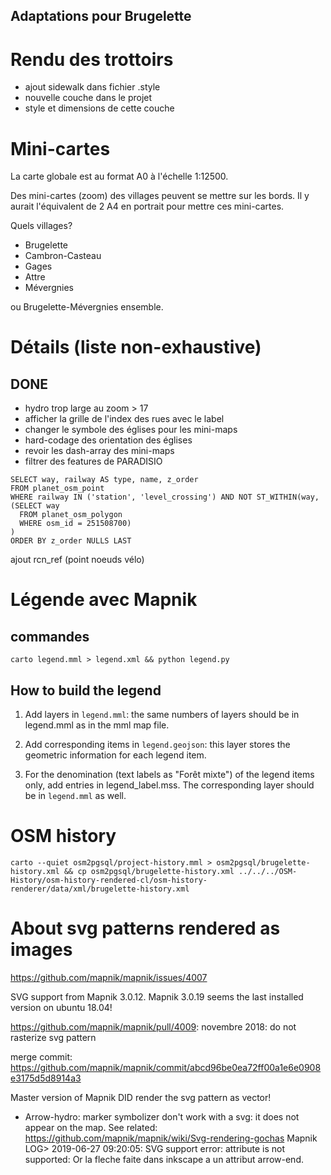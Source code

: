Adaptations pour Brugelette
---------------------------

# Rendu des trottoirs

* ajout sidewalk dans fichier .style
* nouvelle couche dans le projet
* style et dimensions de cette couche

# Mini-cartes

La carte globale est au format A0 à l'échelle 1:12500.

Des mini-cartes (zoom) des villages peuvent se mettre sur les bords. Il y aurait l'équivalent de 2 A4 en portrait pour mettre ces mini-cartes.

Quels villages?

* Brugelette
* Cambron-Casteau
* Gages
* Attre
* Mévergnies

ou Brugelette-Mévergnies ensemble.

# Détails (liste non-exhaustive)

## DONE
* hydro trop large au zoom > 17
* afficher la grille de l'index des rues avec le label
* changer le symbole des églises pour les mini-maps
* hard-codage des orientation des églises
* revoir les dash-array des mini-maps
* filtrer des features de PARADISIO
```
SELECT way, railway AS type, name, z_order
FROM planet_osm_point
WHERE railway IN ('station', 'level_crossing') AND NOT ST_WITHIN(way, (SELECT way
  FROM planet_osm_polygon
  WHERE osm_id = 251508700)
)
ORDER BY z_order NULLS LAST
```

ajout rcn_ref (point noeuds vélo)


# Légende avec Mapnik

## commandes
```
carto legend.mml > legend.xml && python legend.py
```

## How to build the legend
1) Add layers in `legend.mml`: the same numbers of layers should be in legend.mml as in the mml map file.

2) Add corresponding items in `legend.geojson`: this layer stores the geometric information for each legend item.

3) For the denomination (text labels as "Forêt mixte") of the legend items only, add entries in legend_label.mss. The corresponding layer should be in `legend.mml` as well.

# OSM history
```
carto --quiet osm2pgsql/project-history.mml > osm2pgsql/brugelette-history.xml && cp osm2pgsql/brugelette-history.xml ../../../OSM-History/osm-history-rendered-cl/osm-history-renderer/data/xml/brugelette-history.xml
```


# About svg patterns rendered as images

https://github.com/mapnik/mapnik/issues/4007

SVG support from Mapnik 3.0.12. Mapnik 3.0.19 seems the last installed version on ubuntu 18.04!

https://github.com/mapnik/mapnik/pull/4009: novembre 2018: do not rasterize svg pattern


merge commit: https://github.com/mapnik/mapnik/commit/abcd96be0ea72ff00a1e6e0908e3175d5d8914a3

Master version of Mapnik DID render the svg pattern as vector!

* Arrow-hydro: marker symbolizer don't work with a svg: it does not appear on the map.
See related: https://github.com/mapnik/mapnik/wiki/Svg-rendering-gochas
Mapnik LOG> 2019-06-27 09:20:05: SVG support error: <marker-end> attribute is not supported: Or la fleche faite dans inkscape a un attribut arrow-end. 
